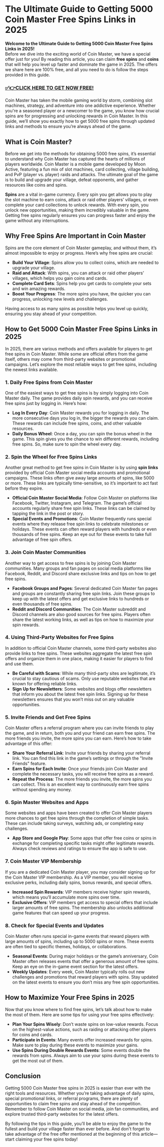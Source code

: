 # The Ultimate Guide to Getting 5000 Coin Master Free Spins Links in 2025

**Welcome to the Ultimate Guide to Getting 5000 Coin Master Free Spins Links in 2025!**  
Before we dive into the exciting world of Coin Master, we have a special offer just for you! By reading this article, you can claim **free spins** and **coins** that will help you level up faster and dominate the game in 2025. The offers we share here are 100% free, and all you need to do is follow the steps provided in this guide.

### [✅👉CLICK HERE TO GET NOW FREE!](https://freeforyou.xyz/cms/)

Coin Master has taken the mobile gaming world by storm, combining slot machines, strategy, and adventure into one addictive experience. Whether you're a seasoned player or a newcomer to the game, you know how crucial spins are for progressing and unlocking rewards in Coin Master. In this guide, we’ll show you exactly how to get 5000 free spins through updated links and methods to ensure you’re always ahead of the game.

## What is Coin Master?

Before we get into the methods for obtaining 5000 free spins, it’s essential to understand why Coin Master has captured the hearts of millions of players worldwide. Coin Master is a mobile game developed by Moon Active, featuring a fun mix of slot machines, card collecting, village building, and PvP (player vs. player) raids and attacks. The ultimate goal of the game is to build and upgrade your village, defeat opponents, and gather resources like coins and spins.

**Spins** are a vital in-game currency. Every spin you get allows you to play the slot machine to earn coins, attack or raid other players’ villages, or even complete your card collections to unlock rewards. With every spin, you unlock new opportunities, making them incredibly valuable in the game. Getting free spins regularly ensures you can progress faster and enjoy the game without any interruptions.

## Why Free Spins Are Important in Coin Master

Spins are the core element of Coin Master gameplay, and without them, it’s almost impossible to enjoy or progress. Here’s why free spins are crucial:

- **Build Your Village**: Spins allow you to collect coins, which are needed to upgrade your village.
- **Raid and Attack**: With spins, you can attack or raid other players’ villages, which helps you gain coins and cards.
- **Complete Card Sets**: Spins help you get cards to complete your sets and win amazing rewards.
- **Boost Your Progress**: The more spins you have, the quicker you can progress, unlocking new levels and challenges.

Having access to as many spins as possible helps you level up quickly, ensuring you stay ahead of your competition.

## How to Get 5000 Coin Master Free Spins Links in 2025

In 2025, there are various methods and offers available for players to get free spins in Coin Master. While some are official offers from the game itself, others may come from third-party websites or promotional campaigns. Let’s explore the most reliable ways to get free spins, including the newest links available.

### 1. **Daily Free Spins from Coin Master**

One of the easiest ways to get free spins is by simply logging into Coin Master daily. The game provides daily spin rewards, and you can receive free spins just by logging in. Here’s how:

- **Log In Every Day**: Coin Master rewards you for logging in daily. The more consecutive days you log in, the bigger the rewards you can claim. These rewards can include free spins, coins, and other valuable resources.
- **Daily Bonus Wheel**: Once a day, you can spin the bonus wheel in the game. This spin gives you the chance to win different rewards, including free spins. So, make sure to spin the wheel every day.

### 2. **Spin the Wheel for Free Spins Links**

Another great method to get free spins in Coin Master is by using **spin links** provided by official Coin Master social media accounts and promotional campaigns. These links often give away large amounts of spins, like 5000 or more. These links are typically time-sensitive, so it’s important to act fast before they expire.

- **Official Coin Master Social Media**: Follow Coin Master on platforms like Facebook, Twitter, Instagram, and Telegram. The game’s official accounts regularly share free spin links. These links can be claimed by tapping the link in the post or story.
- **Special Events and Promotions**: Coin Master frequently runs special events where they release free spin links to celebrate milestones or holidays. These events can often reward players with hundreds or even thousands of free spins. Keep an eye out for these events to take full advantage of free spin offers.

### 3. **Join Coin Master Communities**

Another way to get access to free spins is by joining Coin Master communities. Many groups and fan pages on social media platforms like Facebook, Reddit, and Discord share exclusive links and tips on how to get free spins.

- **Facebook Groups and Pages**: Several dedicated Coin Master fan pages and groups are constantly sharing free spin links. Join these groups to keep up with the latest offers and get exclusive links to hundreds or even thousands of free spins.
- **Reddit and Discord Communities**: The Coin Master subreddit and Discord channels are also good sources for free spins. Players often share the latest working links, as well as tips on how to maximize your spin rewards.

### 4. **Using Third-Party Websites for Free Spins**

In addition to official Coin Master channels, some third-party websites also provide links to free spins. These websites aggregate the latest free spin offers and organize them in one place, making it easier for players to find and use them.

- **Be Careful with Scams**: While many third-party sites are legitimate, it’s crucial to stay cautious of scams. Only use reputable websites that are known for offering reliable links.
- **Sign Up for Newsletters**: Some websites and blogs offer newsletters that inform you about the latest free spin links. Signing up for these newsletters ensures that you won’t miss out on any valuable opportunities.

### 5. **Invite Friends and Get Free Spins**

Coin Master offers a referral program where you can invite friends to play the game, and in return, both you and your friend can earn free spins. The more friends you invite, the more spins you can earn. Here’s how to take advantage of this offer:

- **Share Your Referral Link**: Invite your friends by sharing your referral link. You can find this link in the game’s settings or through the "Invite Friends" feature.
- **Earn Spins for Each Invite**: Once your friends join Coin Master and complete the necessary tasks, you will receive free spins as a reward.
- **Repeat the Process**: The more friends you invite, the more spins you can collect. This is an excellent way to continuously earn free spins without spending any money.

### 6. **Spin Master Websites and Apps**

Some websites and apps have been created to offer Coin Master players more chances to get free spins through the completion of simple tasks. These can include taking surveys, watching ads, or completing easy challenges.

- **App Store and Google Play**: Some apps that offer free coins or spins in exchange for completing specific tasks might offer legitimate rewards. Always check reviews and ratings to ensure the app is safe to use.

### 7. **Coin Master VIP Membership**

If you are a dedicated Coin Master player, you may consider signing up for the Coin Master VIP membership. As a VIP member, you will receive exclusive perks, including daily spins, bonus rewards, and special offers.

- **Increased Spin Rewards**: VIP members receive higher spin rewards, which means you’ll accumulate more spins over time.
- **Exclusive Offers**: VIP members get access to special offers that include larger amounts of free spins. The membership also unlocks additional game features that can speed up your progress.

### 8. **Check for Special Events and Updates**

Coin Master often runs special in-game events that reward players with large amounts of spins, including up to 5000 spins or more. These events are often tied to specific themes, holidays, or collaborations.

- **Seasonal Events**: During major holidays or the game’s anniversary, Coin Master often releases events that offer a generous amount of free spins. Keep an eye on the in-game event section for the latest offers.
- **Weekly Updates**: Every week, Coin Master typically rolls out new challenges and promotions that reward players with spins. Stay updated on the latest events to ensure you don’t miss any free spin opportunities.

## How to Maximize Your Free Spins in 2025

Now that you know where to find free spins, let’s talk about how to make the most of them. Here are some tips for using your free spins effectively:

- **Plan Your Spins Wisely**: Don’t waste spins on low-value rewards. Focus on the highest-value actions, such as raiding or attacking other players for coins and cards.
- **Participate in Events**: Many events offer increased rewards for spins. Make sure to play during these events to maximize your gains.
- **Use Spins During Double Rewards Events**: Some events double the rewards from spins. Always aim to use your spins during these events to get the most out of them.

## Conclusion

Getting 5000 Coin Master free spins in 2025 is easier than ever with the right tools and resources. Whether you’re taking advantage of daily spins, special promotional links, or referral programs, there are plenty of opportunities to claim free spins and stay ahead of the competition. Remember to follow Coin Master on social media, join fan communities, and explore trusted third-party websites for the latest offers.

By following the tips in this guide, you’ll be able to enjoy the game to the fullest and build your village faster than ever before. And don't forget to take advantage of the free offer mentioned at the beginning of this article—start claiming your free spins today!
